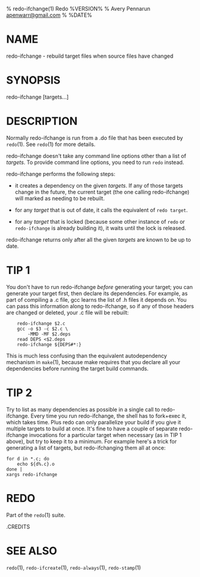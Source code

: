 % redo-ifchange(1) Redo %VERSION%
% Avery Pennarun <apenwarr@gmail.com>
% %DATE%

# NAME

redo-ifchange - rebuild target files when source files have changed

# SYNOPSIS

redo-ifchange [targets...]


# DESCRIPTION

Normally redo-ifchange is run from a .do file that has been
executed by `redo`(1).  See `redo`(1) for more details.

redo-ifchange doesn't take any command line options other
than a list of *targets*.  To provide command line options,
you need to run `redo` instead.

redo-ifchange performs the following steps:
  
- it creates a dependency on the given *targets*.  If any
  of those targets change in the future, the current target
  (the one calling redo-ifchange) will marked as needing to
  be rebuilt.
  
- for any *target* that is out of date, it calls the
  equivalent of `redo target`.

- for any *target* that is locked (because some other
  instance of `redo` or `redo-ifchange` is already building
  it), it waits until the lock is released.
  
redo-ifchange returns only after all the given
*targets* are known to be up to date.


# TIP 1

You don't have to run redo-ifchange *before* generating
your target; you can generate your target first, then
declare its dependencies.  For example, as part of
compiling a .c file, gcc learns the list
of .h files it depends on. You can pass this information
along to redo-ifchange, so if any of those headers are
changed or deleted, your .c file will be rebuilt:

        redo-ifchange $2.c
        gcc -o $3 -c $2.c \
            -MMD -MF $2.deps
        read DEPS <$2.deps
        redo-ifchange ${DEPS#*:}

This is much less confusing than the equivalent
autodependency mechanism in `make`(1), because make
requires that you declare all your dependencies before
running the target build commands.


# TIP 2

Try to list as many dependencies as possible in a single
call to redo-ifchange.  Every time you run redo-ifchange,
the shell has to fork+exec it, which takes time.  Plus redo
can only parallelize your build if you give it multiple
targets to build at once.  It's fine to have a couple of
separate redo-ifchange invocations for a particular target
when necessary (as in TIP 1 above), but try to keep it to a
minimum.  For example here's a trick for generating a list
of targets, but redo-ifchanging them all at once:

	for d in *.c; do
		echo ${d%.c}.o
	done |
	xargs redo-ifchange


# REDO

Part of the `redo`(1) suite.


.CREDITS


# SEE ALSO

`redo`(1), `redo-ifcreate`(1), `redo-always`(1), `redo-stamp`(1)
